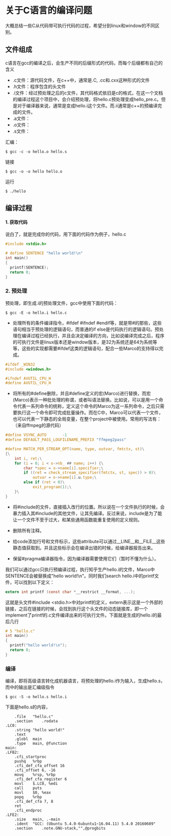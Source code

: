 # 关于C语言的编译问题
大概总结一些C从代码带可执行代码的过程，希望分到linux和window的不同区别。

## 文件组成
c语言在gcc的编译之后，会生产不同的后缀形式的代码，而每个后缀都有自己的含义
* .c文件：源代码文件，在c++中，通常是.C, .cc和.cxx这种形式的文件
* .h文件：程序包含的头文件
* .i文件：经过预处理之后的c文件，其代码格式依旧是c的格式，在这一个文档的编译过程这个项目中，会介绍预处理，将hello.c预处理变成hello_pre.c。但是对于编译器来说，通常是变成hello.i这个文件。而.ii通常是c++的预编译完成的文件。
* .a文件：
* .o文件：
* .s文件：


汇编：
```
$ gcc -c -o hello.o hello.s
```
链接
```
$ gcc -o -o hello hello.o
```
运行
```
$ ./hello
```


## 编译过程

#### 1. 获取代码
说白了，就是完成你的代码，用下面的代码作为例子，hello.c
```c
#include <stdio.h>

# define SENTENCE "hello world!\n"
int main()
{
  printf(SENTENCE);
  return 0;
}
```

### 2. 预处理
预处理，即生成.i的预处理文件，gcc中使用下面的代码：
```
$ gcc -E -o hello.i hello.c
```
* 处理所有的条件编译指令，#ifdef #ifndef #endif等，就是带#的那些，这些语句相当于预处理的逻辑语句，而普通的if else是代码执行的逻辑语句。预处理在编译过程已经执行，并且会决定编译的方向，比如说编译完成之后，程序的可执行文件是linux版本还是window版本，是32为系统还是64为系统等等，这些的实现都需要#ifdef这类的逻辑语句，配合一些Marco的支持得以完成。
```c
#ifdef _WIN32
#include <windows.h>

#ifndef AVUTIL_CPU_H
#define AVUTIL_CPU_H
```

* 将所有的#define删除，并且#define定义的宏(Marco)进行替换，而宏(Marco)表示一种批处理的称谓，或者叫语法替换。比如说，可以是用一个命令代表一系列命令的统称，定义这个命令的Marco为这一系列命令，之后只需要执行这一个命令即可完成批量操作。而在C中，Marco可以代表一个文件，也可以代表一下静态的全局变量，在整个project中被使用。常用的写法有：（来自ffmpeg的源代码）
```c
#define VSYNC_AUTO       -1
#define DEFAULT_PASS_LOGFILENAME_PREFIX "ffmpeg2pass"

#define MATCH_PER_STREAM_OPT(name, type, outvar, fmtctx, st)\
{\
    int i, ret;\
    for (i = 0; i < o->nb_ ## name; i++) {\
        char *spec = o->name[i].specifier;\
        if ((ret = check_stream_specifier(fmtctx, st, spec)) > 0)\
            outvar = o->name[i].u.type;\
        else if (ret < 0)\
            exit_program(1);\
    }\
}
```

* 将#include的文件，直接插入改行的位置。所以说在一个文件执行的时候，会暴力插入其#include的其他文件，让其先编译。反过来说，include是为了能让一个文件不至于过大，和某些通用函数能重复使用的定义规则。

* 删除所有注释。

* 给code添加行号和文件标示，这些attribute可以通过__LINE__和__FILE__这些静态值获取到。并且这些标示会在编译出错的时候，给编译器报告出来。

* 保留#pragma编译器指令，因为编译器需要使用它们（暂时不懂为什么）。

我们可以通过gcc只执行预编译过程，执行知乎生产hello.i的文件，Marco中SENTENCE会被替换成"hello world!\n"。同时我们search hello.i中的printf文件，可以找到以下定义：
```c
extern int printf (const char *__restrict __format, ...);
```
这就是头文件#include <stdio.h>中对printf的定义，extern表示这是一个外部的链接，之后在链接的时候，会找到执行这个头文件的动态链接库，即一个implement了printf的.c文件编译出来的可执行文件。下面就是生成的hello.i的最后几行
```c
# 5 "hello.c"
int main()
{
  printf("hello world!\n");
  return 0;
}
```

### 编译
编译，即将高级语言转化成机器语言，将预处理的hello.i作为输入，生成hello.s，而中的输出是汇编级指令
```
$ gcc -S -o hello.s hello.i
```
下面是hello.s的内容，
```x86asm
	.file	"hello.c"
	.section	.rodata
.LC0:
	.string	"hello world!"
	.text
	.globl	main
	.type	main, @function
main:
.LFB2:
	.cfi_startproc
	pushq	%rbp
	.cfi_def_cfa_offset 16
	.cfi_offset 6, -16
	movq	%rsp, %rbp
	.cfi_def_cfa_register 6
	movl	$.LC0, %edi
	call	puts
	movl	$0, %eax
	popq	%rbp
	.cfi_def_cfa 7, 8
	ret
	.cfi_endproc
.LFE2:
	.size	main, .-main
	.ident	"GCC: (Ubuntu 5.4.0-6ubuntu1~16.04.11) 5.4.0 20160609"
	.section	.note.GNU-stack,"",@progbits

```





